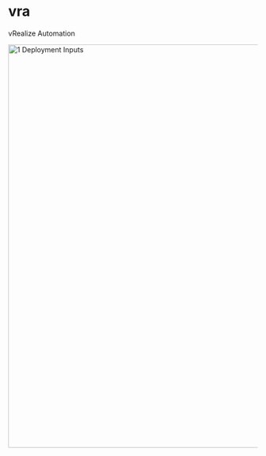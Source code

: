 # vra
vRealize Automation

<img width="815" alt="1 Deployment Inputs" src="https://github.com/KjellComputer/vra/assets/108197286/ae4198f5-8ad2-4de6-9cb0-5177a436824b">
